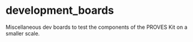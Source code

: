 # development_boards
Miscellaneous dev boards to test the components of the PROVES Kit on a smaller scale. 
